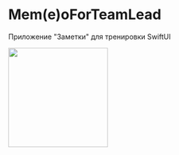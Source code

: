 # Mem(e)oForTeamLead

Приложение "Заметки" для тренировки SwiftUI

<img src="https://github.com/user-attachments/assets/9eb318cf-7a61-4416-a935-b25eb96ea097" width="200">
